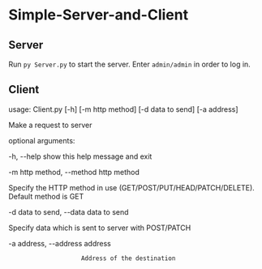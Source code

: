 # Simple-Server-and-Client

## Server

Run ```py Server.py``` to start the server. Enter ```admin/admin``` in order to log in.

## Client

usage: Client.py [-h] [-m http method] [-d data to send] [-a address]

Make a request to server

optional arguments:

  -h, --help            show this help message and exit
  
  -m http method, --method http method
  
   Specify the HTTP method in use (GET/POST/PUT/HEAD/PATCH/DELETE). Default method is GET
   
  -d data to send, --data data to send
  
  Specify data which is sent to server with POST/PATCH
  
  -a address, --address address
  
                        Address of the destination
